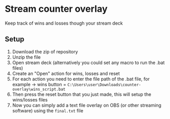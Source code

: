 # Stream counter overlay
Keep track of wins and losses though your stream deck 

## Setup

1. Download the zip of repository
2. Unzip the file
3. Open stream deck (alternatively you could set any macro to run the .bat files)
4. Create an "Open" action for wins, losses and reset
5. For each action you need to enter the file path of the .bat file, for example -> wins button = `C:\Users\user\Downloads\counter-overlay\wins_script.bat`
6. Then press the reset button that you just made, this will setup the wins/losses files
7. Now you can simply add a text file overlay on OBS (or other streaming software) using the `final.txt` file 
